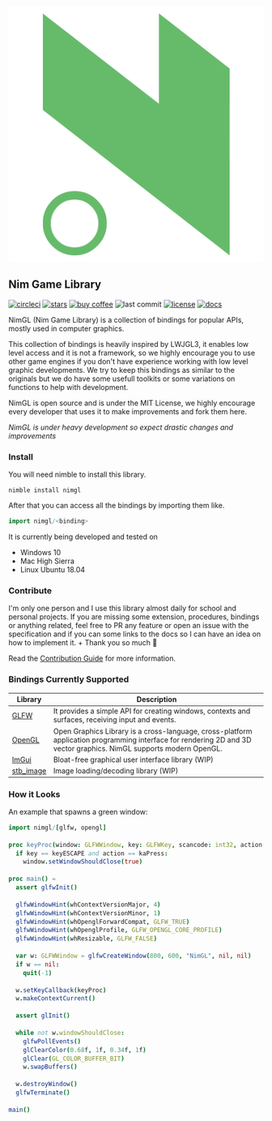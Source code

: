 ![logo](media/logo.png ':size=200')
## Nim Game Library

[![circleci](https://circleci.com/gh/lmariscal/nimgl.svg?style=svg)](https://circleci.com/gh/lmariscal/nimgl)
[![stars](https://img.shields.io/github/stars/lmariscal/nimgl.svg?style=social&logo=github&label=Stars)](https://github.com/lmariscal/nimgl)
[![buy coffee](https://img.shields.io/badge/buy%20coffee-donate-orange.svg?style=flat-square)](https://buymeacoff.ee/lmariscal)
![last commit](https://img.shields.io/github/last-commit/lmariscal/nimgl.svg?style=flat-square)
[![license](https://img.shields.io/github/license/mashape/apistatus.svg?style=flat-square)](https://github.com/lmariscal/nimgl/blob/master/LICENSE)
[![docs](https://img.shields.io/badge/docs-passing-ff69b4.svg?style=flat-square)](https://nimgl.org/docs/nimgl.html)

NimGL (Nim Game Library) is a collection of bindings for popular APIs, mostly used in computer graphics.

This collection of bindings is heavily inspired by LWJGL3, it enables low level access and it is not a framework, so we highly encourage you to use other game engines if you don't have experience working with low level graphic developments.
We try to keep this bindings as similar to the originals but we do have some usefull toolkits or some variations on functions to help with development.

NimGL is open source and is under the MIT License, we highly encourage every developer that uses it to make improvements and fork them here.

_NimGL is under heavy development so expect drastic changes and improvements_

### Install

You will need nimble to install this library.

```shell
nimble install nimgl
```

After that you can access all the bindings by importing them like.

```nim
import nimgl/<binding>
```

It is currently being developed and tested on

* Windows 10
* Mac High Sierra
* Linux Ubuntu 18.04

### Contribute

I'm only one person and I use this library almost daily for school and personal
projects. If you are missing some extension, procedures, bindings or anything
related, feel free to PR any feature or open an issue with the specification and
if you can some links to the docs so I can have an idea on how to implement it. +
Thank you so much :tada:

Read the [Contribution Guide](https://github.com/lmariscal/nimgl/blob/master/CONTRIBUTING.adoc) for more information.

### Bindings Currently Supported

| Library                 | Description                                                                                                                                                        |
|-------------------------|--------------------------------------------------------------------------------------------------------------------------------------------------------------------|
| [GLFW](/glfw)           | It provides a simple API for creating windows, contexts and surfaces, receiving input and events.                                                                  |
| [OpenGL](/opengl)       | Open Graphics Library is a cross-language, cross-platform application programming interface for rendering 2D and 3D vector graphics. NimGL supports modern OpenGL. |
| [ImGui](/imgui)         | Bloat-free graphical user interface library (WIP)                                                                                                                  |
| [stb_image](/stb#Image) | Image loading/decoding library (WIP)                                                                                                                               |

### How it Looks

An example that spawns a green window:

```nim
import nimgl/[glfw, opengl]

proc keyProc(window: GLFWWindow, key: GLFWKey, scancode: int32, action: GLFWKeyAction, mods: GLFWKeyMod): void {.cdecl.} =
  if key == keyESCAPE and action == kaPress:
    window.setWindowShouldClose(true)

proc main() =
  assert glfwInit()

  glfwWindowHint(whContextVersionMajor, 4)
  glfwWindowHint(whContextVersionMinor, 1)
  glfwWindowHint(whOpenglForwardCompat, GLFW_TRUE)
  glfwWindowHint(whOpenglProfile, GLFW_OPENGL_CORE_PROFILE)
  glfwWindowHint(whResizable, GLFW_FALSE)

  var w: GLFWWindow = glfwCreateWindow(800, 600, "NimGL", nil, nil)
  if w == nil:
    quit(-1)

  w.setKeyCallback(keyProc)
  w.makeContextCurrent()

  assert glInit()

  while not w.windowShouldClose:
    glfwPollEvents()
    glClearColor(0.68f, 1f, 0.34f, 1f)
    glClear(GL_COLOR_BUFFER_BIT)
    w.swapBuffers()

  w.destroyWindow()
  glfwTerminate()

main()
```
